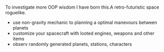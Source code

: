 # 
To investigate more OOP wisdom I have born this.A retro-futuristic space roguelike.
  
*  use non-gravity mechanic to planning a optimal manevours between planets
* customize your spacecraft with looted engines, weapons and other items
* observ randomly generated planets, stations, characters
